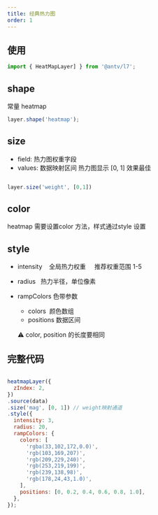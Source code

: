 ```yaml
---
title: 经典热力图
order: 1
---
```


## 使用

```javascript
import { HeatMapLayer] } from '@antv/l7';

```

## shape
 常量 heatmap

```javascript
layer.shape('heatmap');
```

## size

- field: 热力图权重字段
- values: 数据映射区间 热力图显示 [0, 1] 效果最佳

```javascript

layer.size('weight', [0,1])

```
## color

  heatmap 需要设置color 方法，样式通过style 设置

## style

- intensity    全局热力权重     推荐权重范围 1-5
- radius   热力半径，单位像素
- rampColors 色带参数
  - colors  颜色数组
  - positions 数据区间

  :warning: color, position 的长度要相同

## 完整代码

```javascript

heatmapLayer({
  zIndex: 2,
})
.source(data)
.size('mag', [0, 1]) // weight映射通道
.style({
  intensity: 3,
  radius: 20,
  rampColors: {
    colors: [
      'rgba(33,102,172,0.0)',
      'rgb(103,169,207)',
      'rgb(209,229,240)',
      'rgb(253,219,199)',
      'rgb(239,138,98)',
      'rgb(178,24,43,1.0)',
    ],
    positions: [0, 0.2, 0.4, 0.6, 0.8, 1.0],
  },
});

```
